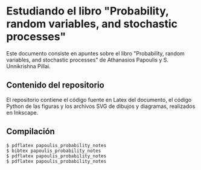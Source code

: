 # Estudiando el libro "Probability, random variables, and stochastic processes"

Este documento consiste en apuntes sobre el libro "Probability, random variables, and stochastic processes" de Athanasios Papoulis y S. Unnikrishna Pillai. 

## Contenido del repositorio

El repositorio contiene el código fuente en Latex del documento, el código Python de las figuras y los archivos SVG de dibujos y diagramas, realizados en Inkscape.

## Compilación

```
$ pdflatex papoulis_probability_notes
$ bibtex papoulis_probability_notes
$ pdflatex papoulis_probability_notes
$ pdflatex papoulis_probability_notes

